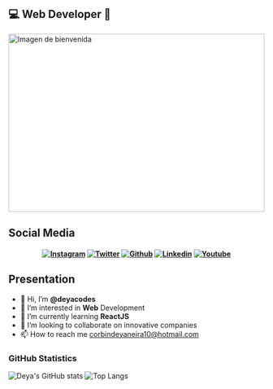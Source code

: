 ## 💻 Web Developer 🌻
<img src="https://tenor.com/view/ninjala-jane-hacker-hacking-computer-gif-20337624.gif" alt="Imagen de bienvenida" width="100%" height="350px" />

## Social Media                                                                                                                         
<h4 align="center">
  
[![Instagram](https://img.shields.io/badge/-Instagram-red?style=for-the-badge&logo=Instagram&logoColor=white&link=https://github.com/deya_codes/)](https://www.instagram.com/deya_codes/)
[![Twitter](https://img.shields.io/badge/-Twitter-blue?style=for-the-badge&logo=Twitter&logoColor=white&link=https:/www.twitter.com/deya_codes/)](https:/www.twitter.com/deya_codes/)
 [![Github](https://img.shields.io/badge/-Github-black?style=for-the-badge&logo=Github&logoColor=white&link=https://github.com/deyacodes/)](https://www.github.com/deyacodes/)
[![Linkedin](https://img.shields.io/badge/-Linkedin-blue?style=for-the-badge&logo=Linkedin&logoColor=white&link=https://www.linkedin.com/in/deyaneira-corbin-62b886220/)](https://www.linkedin.com/in/deyaneira-corbin-62b886220/)
[![Youtube](https://img.shields.io/badge/-Youtube-red?style=for-the-badge&logo=Youtube&logoColor=white&link=https:/www.twitter.com/deya_codes/)](https:/www.youtube.com/channel/deyacodes)

</h4>

## Presentation

- 👋 Hi, I’m **@deyacodes**
- 👀 I’m interested in **Web** Development
- 🌱 I’m currently learning **ReactJS**
- 💞️ I’m looking to collaborate on innovative companies
- 📫 How to reach me corbindeyaneira10@hotmail.com

### GitHub Statistics

![Deya's GitHub stats](https://github-readme-stats.vercel.app/api?username=deyacodes&show_icons=true&theme=radical)
![Top Langs](https://github-readme-stats.vercel.app/api/top-langs/?username=deyacodes)

